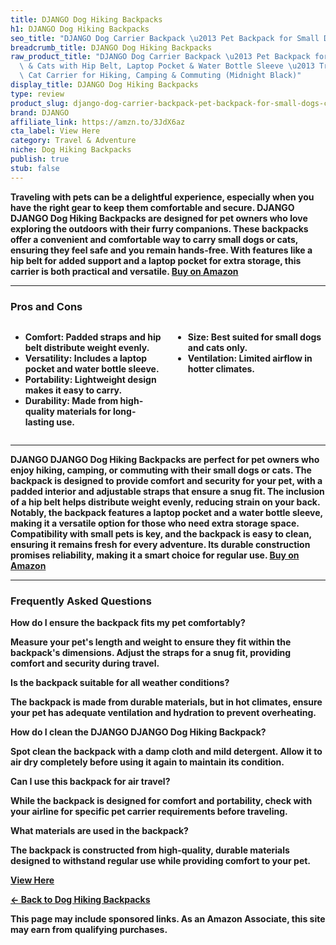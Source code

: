 ```yaml
---
title: DJANGO Dog Hiking Backpacks
h1: DJANGO Dog Hiking Backpacks
seo_title: "DJANGO Dog Carrier Backpack \u2013 Pet Backpack for Small Dogs &\u2026"
breadcrumb_title: DJANGO Dog Hiking Backpacks
raw_product_title: "DJANGO Dog Carrier Backpack \u2013 Pet Backpack for Small Dogs\
  \ & Cats with Hip Belt, Laptop Pocket & Water Bottle Sleeve \u2013 Travel Dog &\
  \ Cat Carrier for Hiking, Camping & Commuting (Midnight Black)"
display_title: DJANGO Dog Hiking Backpacks
type: review
product_slug: django-dog-carrier-backpack-pet-backpack-for-small-dogs-cats-with-hip-b-245f8359
brand: DJANGO
affiliate_link: https://amzn.to/3JdX6az
cta_label: View Here
category: Travel & Adventure
niche: Dog Hiking Backpacks
publish: true
stub: false
---
```


<div id="intro" class="full-width">
  <p><strong>Traveling with pets can be a delightful experience, especially when you have the right gear to keep them comfortable and secure. DJANGO DJANGO Dog Hiking Backpacks are designed for pet owners who love exploring the outdoors with their furry companions. These backpacks offer a convenient and comfortable way to carry small dogs or cats, ensuring they feel safe and you remain hands-free. With features like a hip belt for added support and a laptop pocket for extra storage, this carrier is both practical and versatile. <a href="https://amzn.to/3JdX6az" rel="nofollow sponsored noopener" target="_blank"><strong>Buy on Amazon</strong></a></p>
</div>

<hr />
<h3 id="pros-cons">Pros and Cons</h3>
<div class="pc-grid" style="display:grid;grid-template-columns:1fr 1fr;gap:16px;">
  <ul>
    <li><strong>Comfort:</strong> Padded straps and hip belt distribute weight evenly.</li>
    <li><strong>Versatility:</strong> Includes a laptop pocket and water bottle sleeve.</li>
    <li><strong>Portability:</strong> Lightweight design makes it easy to carry.</li>
    <li><strong>Durability:</strong> Made from high-quality materials for long-lasting use.</li>
  </ul>
  <ul>
    <li><strong>Size:</strong> Best suited for small dogs and cats only.</li>
    <li><strong>Ventilation:</strong> Limited airflow in hotter climates.</li>
  </ul>
</div>
<hr />

<div class="full-width">
  <p>DJANGO DJANGO Dog Hiking Backpacks are perfect for pet owners who enjoy hiking, camping, or commuting with their small dogs or cats. The backpack is designed to provide comfort and security for your pet, with a padded interior and adjustable straps that ensure a snug fit. The inclusion of a hip belt helps distribute weight evenly, reducing strain on your back. Notably, the backpack features a laptop pocket and a water bottle sleeve, making it a versatile option for those who need extra storage space. Compatibility with small pets is key, and the backpack is easy to clean, ensuring it remains fresh for every adventure. Its durable construction promises reliability, making it a smart choice for regular use. <a href="https://amzn.to/3JdX6az" rel="nofollow sponsored noopener" target="_blank"><strong>Buy on Amazon</strong></a></p>
</div>

<hr />
<h3 id="faqs">Frequently Asked Questions</h3>

<p><strong>How do I ensure the backpack fits my pet comfortably?</strong></p>
<p>Measure your pet's length and weight to ensure they fit within the backpack's dimensions. Adjust the straps for a snug fit, providing comfort and security during travel.</p>

<p><strong>Is the backpack suitable for all weather conditions?</strong></p>
<p>The backpack is made from durable materials, but in hot climates, ensure your pet has adequate ventilation and hydration to prevent overheating.</p>

<p><strong>How do I clean the DJANGO DJANGO Dog Hiking Backpack?</strong></p>
<p>Spot clean the backpack with a damp cloth and mild detergent. Allow it to air dry completely before using it again to maintain its condition.</p>

<p><strong>Can I use this backpack for air travel?</strong></p>
<p>While the backpack is designed for comfort and portability, check with your airline for specific pet carrier requirements before traveling.</p>

<p><strong>What materials are used in the backpack?</strong></p>
<p>The backpack is constructed from high-quality, durable materials designed to withstand regular use while providing comfort to your pet.</p>
<p><a class="btn" href="https://amzn.to/3JdX6az" target="_blank" rel="nofollow sponsored noopener">View Here</a></p>
<p><a href="/roundups/travel-adventure/dog-hiking-backpacks/">← Back to Dog Hiking Backpacks</a></p>
<aside class="disclosure">This page may include sponsored links. As an Amazon Associate, this site may earn from qualifying purchases.</aside>
